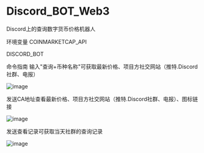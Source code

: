 # Discord_BOT_Web3
Discord上的查询数字货币价格机器人

环境变量
COINMARKETCAP_API

DISCORD_BOT

命令指南
输入"查询+币种名称"可获取最新价格、项目方社交网站（推特.Discord社群、电报）

![image](https://github.com/user-attachments/assets/bf0e72b9-40f3-43aa-a6a6-090c08da8a78)



发送CA地址查看最新价格、项目方社交网站（推特.Discord社群、电报）、图标链接

![image](https://github.com/user-attachments/assets/977b09c4-8182-4d96-ba65-3f9276d62ea6)




发送查看记录可获取当天社群的查询记录

![image](https://github.com/user-attachments/assets/8bf0812c-1657-47bd-a5ad-b900e1fb3506)
